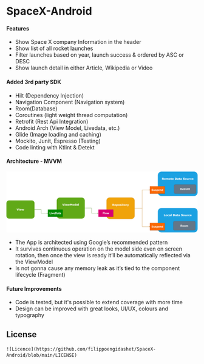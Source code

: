 # SpaceX-Android

#### Features

* Show Space X company Information in the header
* Show list of all rocket launches
* Filter launches based on year, launch success & ordered by ASC or DESC
* Show launch detail in either Article, Wikipedia or Video 

#### Added 3rd party SDK

* Hilt (Dependency Injection)
* Navigation Component (Navigation system)
* Room(Database)
* Coroutines (light weight thread computation)
* Retrofit (Rest Api Integration)
* Android Arch (View Model, Livedata, etc.)
* Glide (Image loading and caching)
* Mockito, Junit, Espresso (Testing)
* Code linting with Ktlint & Detekt

#### Architecture - MVVM

![Architecture](https://github.com/filippoengidashet/SpaceX-Android/blob/main/files/arch.png)

* The App is architected using Google’s recommended pattern
* It survives continuous operation on the model side even on screen rotation, then once the view is ready it’ll be automatically reflected via the ViewModel
* Is not gonna cause any memory leak as it’s tied to the component lifecycle (Fragment)

#### Future Improvements

* Code is tested, but it's possible to extend coverage with more time
* Design can be improved with great looks, UI/UX, colours and typography


License
-------

    ![Licence](https://github.com/filippoengidashet/SpaceX-Android/blob/main/LICENSE)
